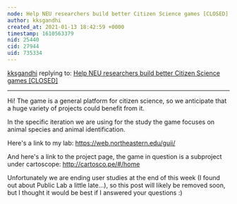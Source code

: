 ```yaml
---
node: Help NEU researchers build better Citizen Science games [CLOSED]
author: kksgandhi
created_at: 2021-01-13 18:42:59 +0000
timestamp: 1610563379
nid: 25440
cid: 27944
uid: 735334
---
```




[kksgandhi](../profile/kksgandhi) replying to: [Help NEU researchers build better Citizen Science games [CLOSED]](../notes/kksgandhi/01-08-2021/help-neu-researchers-build-better-citizen-science-games)

----
Hi! The game is a general platform for citizen science, so we anticipate that a huge variety of projects could benefit from it. 

In the specific iteration we are using for the study the game focuses on animal species and animal identification.

Here's a link to my lab:
https://web.northeastern.edu/guii/

And here's a link to the project page, the game in question is a subproject under cartoscope:
http://cartosco.pe/#/home

Unfortunately we are ending user studies at the end of this week (I found out about Public Lab a little late...), so this post will likely be removed soon, but I thought it would be best if I answered your questions :)